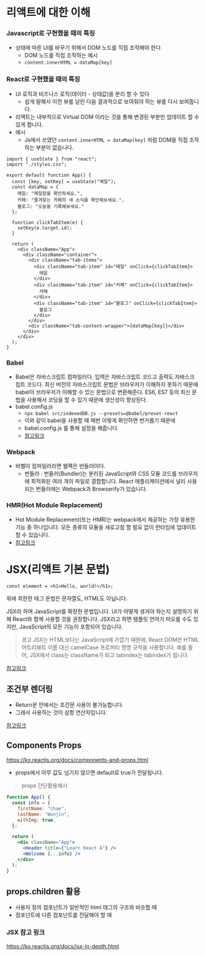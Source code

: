 # 리액트에 대한 이해

### Javascript로 구현했을 때의 특징

- 상태에 따른 UI를 바꾸기 위해서 DOM 노드를 직접 조작해야 한다.
  - DOM 노드를 직접 조작하는 예시
  - `content.innerHTML = dataMap[key]`

### React로 구현했을 때의 특징

- UI 로직과 비즈니스 로직(데이터 - 상태값)을 분리 할 수 있다
  - 쉽게 말해서 이전 뷰를 날린 다음 결과적으로 보여줘야 하는 뷰를 다시 보여줍니다.
- 리액트는 내부적으로 Virtual DOM 이라는 것을 통해 변경된 부분만 업데이트 할 수 있게 합니다.
- 예시
  - Js에서 쓰였던 `content.innerHTML = dataMap[key]` 처럼 DOM을 직접 조작하는 부분이 없습니다.

```
import { useState } from "react";
import "./styles.css";

export default function App() {
  const [key, setKey] = useState("메일");
  const dataMap = {
    메일: "메일함을 확인하세요.",
    카페: "즐겨찾는 카페의 새 소식을 확인해보세요.",
    블로그: "오늘을 기록해보세요."
  };

  function clickTabItem(e) {
    setKey(e.target.id);
  }

  return (
    <div className="App">
      <div className="container">
        <div className="tab-items">
          <div className="tab-item" id="메일" onClick={clickTabItem}>
            메일
          </div>
          <div className="tab-item" id="카페" onClick={clickTabItem}>
            카페
          </div>
          <div className="tab-item" id="블로그" onClick={clickTabItem}>
            블로그
          </div>
        </div>
        <div className="tab-content-wrapper">{dataMap[key]}</div>
      </div>
    </div>
  );
}
```

### Babel

- Babel은 자바스크립트 컴파일러다. 입력은 자바스크립트 코드고 출력도 자바스크립트 코드다. 최신 버전의 자바스크립트 문법은 브라우저가 이해하지 못하기 때문에 babel이 브라우저가 이해할 수 있는 문법으로 변환해준다. ES6, ES7 등의 최신 문법을 사용해서 코딩을 할 수 있기 때문에 생산성이 향상된다.
- babel.config.js
  - `npx babel src/indexedDB.js --presets=@babel/preset-react`
  - 이와 같이 babel을 사용할 때 매번 이렇게 확인하면 번거롭기 때문에
  - babel.config.js 를 통해 설정을 해줍니다.
  - [참고링크](https://babeljs.io/docs/en/configuration)

### Webpack

- 바벨이 컴파일러라면 웹팩은 번들러이다.
  - 번들러 : 번들러(Bundler)는 분리된 JavaScript와 CSS 모듈 코드를 브라우저에 최적화된 여러 개의 파일로 결합합니다. React 애플리케이션에서 널리 사용되는 번들러에는 Webpack과 Browserify가 있습니다.

### HMR(Hot Module Replacement)

- Hot Module Replacement(또는 HMR)는 webpack에서 제공하는 가장 유용한 기능 중 하나입니다. 모든 종류의 모듈을 새로고침 할 필요 없이 런타임에 업데이트 할 수 있습니다.
- [참고링크](https://webpack.kr/guides/hot-module-replacement)

# JSX(리액트 기본 문법)

`const element = <h1>Hello, world!</h1>;`

위에 희한한 태그 문법은 문자열도, HTML도 아닙니다.

JSX라 하며 JavaScript를 확장한 문법입니다. UI가 어떻게 생겨야 하는지 설명하기 위해 React와 함께 사용할 것을 권장합니다. JSX라고 하면 템플릿 언어가 떠오를 수도 있지만, JavaScript의 모든 기능이 포함되어 있습니다.

> 경고
> JSX는 HTML보다는 JavaScript에 가깝기 때문에, React DOM은 HTML 어트리뷰트 이름 대신 camelCase 프로퍼티 명명 규칙을 사용합니다.
> 예를 들어, JSX에서 class는 className가 되고 tabindex는 tabIndex가 됩니다.

[참고링크](https://ko.reactjs.org/docs/introducing-jsx.html)

## 조건부 렌더링

- Return문 안에서는 조건문 사용이 불가능합니다.
- 그래서 사용하는 것이 삼항 연산자입니다.

[참고링크](https://ko.reactjs.org/docs/conditional-rendering.html)

## Components Props

https://ko.reactjs.org/docs/components-and-props.html

- props에서 아무 값도 넘기지 않으면 default로 true가 전달됩니다.

> props 간단활용예시

```jsx
function App() {
  const info = {
    firstName: "Chae",
    lastName: "Wonjin",
    withImg: true,
  };

  return (
    <div className="App">
      <Header title={"Learn React A"} />
      <Welcome {...info} />
    </div>
  );
}
```

## props.children 활용

- 사용자 정의 컴포넌트가 일반적인 html 태그의 구조와 비슷할 때
- 컴포넌트에 다른 컴포넌트를 전달해야 할 때

### JSX 참고 링크

https://ko.reactjs.org/docs/jsx-in-depth.html
